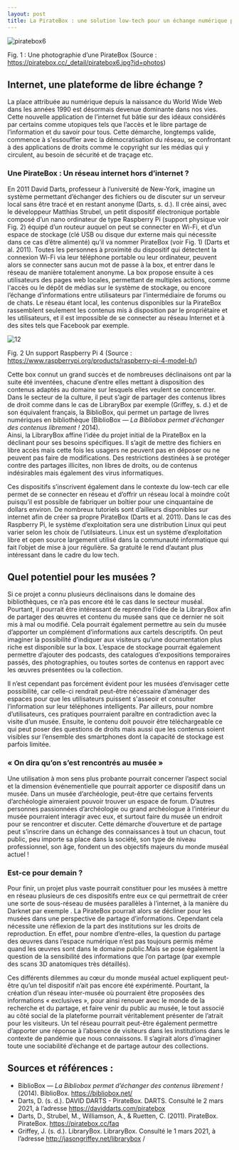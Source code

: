 ```yaml
---
layout: post
title: La PirateBox : une solution low-tech pour un échange numérique plus libre ?
---
```


![piratebox6](https://user-images.githubusercontent.com/77698526/110889574-b1b21f00-82ee-11eb-9e9f-f8c86e3d35a5.jpg)

Fig. 1 : Une photographie d’une PirateBox
(Source : https://piratebox.cc/_detail/piratebox6.jpg?id=photos)

## Internet, une plateforme de libre échange ?
La place attribuée au numérique depuis la naissance du World Wide Web dans les années 1990 est désormais devenue dominante dans nos vies.
Cette nouvelle application de l’internet fut bâtie sur des idéaux considérés par certains comme utopiques tels que l’accès et le libre partage de l’information et du savoir pour tous.
Cette démarche, longtemps valide, commence à s'essouffler avec la démocratisation du réseau, se confrontant à des applications de droits comme le copyright sur les médias qui y circulent,
au besoin de sécurité et de traçage etc.

### Une PirateBox : Un réseau internet hors d’internet ?
En 2011 David Darts, professeur à l’université de New-York, imagine un système permettant d’échanger des fichiers ou de discuter sur un serveur local sans être tracé et en restant anonyme (Darts, s. d.).
Il crée ainsi, avec le développeur Matthias Strubel, un petit dispositif électronique portable composé d’un nano ordinateur de type Raspberry Pi (support physique voir Fig. 2) équipé d’un routeur auquel on peut se connecter en Wi-Fi, et d’un espace de stockage (clé USB ou disque dur externe mais qui nécessite dans ce cas d’être alimenté) qu’il va nommer PirateBox (voir Fig. 1) (Darts et al. 2011).
Toutes les personnes à proximité du dispositif qui détectent la connexion Wi-Fi via leur téléphone portable ou leur ordinateur, peuvent alors se connecter sans aucun mot de passe à la box,
et entrer dans le réseau de manière totalement anonyme. La box propose ensuite à ces utilisateurs des pages web locales, permettant de multiples actions, comme l'accès ou le dépôt de médias sur
le système de stockage, ou encore l’échange d’informations entre utilisateurs par l’intermédiaire de forums ou de chats. Le réseau étant local, les contenus disponibles sur la PirateBox rassemblent seulement les contenus mis à disposition par le propriétaire et les utilisateurs, et il est impossible de se connecter au réseau Internet et à des sites tels que Facebook par exemple.

![12](https://user-images.githubusercontent.com/77698526/110890012-824fe200-82ef-11eb-9136-2654d2856120.png)


Fig. 2 Un support Raspberry Pi 4
(Source : https://www.raspberrypi.org/products/raspberry-pi-4-model-b/)

Cette box connut un grand succès et de nombreuses déclinaisons ont par la suite été inventées, chacune d’entre elles mettant à disposition des contenus adaptés au domaine sur lesquels elles veulent se concentrer. Dans le secteur de la culture, il peut s’agir de partager des contenus libres de droit comme dans le cas de LibraryBox par exemple (Griffey, s. d.) et de son équivalent français, la BiblioBox, qui permet un partage de livres numériques en bibliothèque (BiblioBox — *La Bibliobox permet d’échanger des contenus librement !* 2014).  
Ainsi, la LibraryBox affine l’idée du projet initial de la PirateBox en la déclinant pour ses besoins spécifiques. Il s’agit de mettre des fichiers en libre accès mais cette fois les usagers ne peuvent pas en déposer ou ne peuvent pas faire de modifications. Des restrictions destinées à se protéger contre des partages illicites, non libres de droits, ou de contenus indésirables mais également des virus informatiques.

Ces dispositifs s’inscrivent également dans le contexte du low-tech car elle permet de se connecter en réseau et d’offrir un réseau local à moindre coût puisqu’il est possible de fabriquer un boîtier pour une cinquantaine de dollars environ. De nombreux tutoriels sont d’ailleurs disponibles sur internet afin de créer sa propre PirateBox (Darts et al. 2011).
Dans le cas des Raspberry Pi, le système d’exploitation sera une distribution Linux qui peut varier selon les choix de l’utilsiateurs. Linux est un système d’exploitation libre et open source largement utilisé dans la communauté informatique qui fait l’objet de mise à jour régulière. Sa gratuité le rend d’autant plus intéressant dans le cadre du low tech.

## Quel potentiel pour les musées ?
Si ce projet a connu plusieurs déclinaisons dans le domaine des bibliothèques, ce n’a pas encore été le cas dans le secteur muséal. Pourtant, il pourrait être intéressant de reprendre l’idée de la LibraryBox afin de partager des œuvres et contenu du musée sans que ce dernier ne soit mis à mal ou modifié. Cela pourrait également permettre au sein du musée d’apporter un complément d’informations aux cartels descriptifs. On peut imaginer la possibilité d’indiquer aux visiteurs qu’une documentation plus riche est disponible sur la box. L’espace de stockage pourrait également permettre d’ajouter des podcasts, des catalogues d’expositions temporaires passés, des photographies, ou toutes sortes de contenus en rapport avec les œuvres présentées ou la collection. 

Il n’est cependant pas forcément évident pour les musées d’envisager cette possibilité, car celle-ci rendrait peut-être nécessaire d’aménager des espaces pour que les utilisateurs puissent s'asseoir et consulter l’information sur
leur téléphones intelligents. Par ailleurs, pour nombre d’utilisateurs, ces pratiques pourraient paraître en contradiction avec la visite d’un musée. Ensuite, le contenu doit pouvoir être téléchargeable ce qui peut poser des questions de droits mais aussi que les contenus soient visibles sur l’ensemble des smartphones dont la capacité de stockage est parfois limitée.

### « On dira qu’on s’est rencontrés au musée »
Une utilisation à mon sens plus probante pourrait concerner l’aspect social et la dimension événementielle que pourrait apporter ce dispositif dans un musée. Dans un musée d’archéologie, peut-être que certains fervents d’archéologie aimeraient pouvoir trouver un espace de forum. D’autres personnes passionnées d’archéologie ou grand archéologue à l’intérieur du musée pourraient interagir avec eux, et surtout faire du musée un endroit pour se rencontrer et discuter.
Cette démarche d’ouverture et de partage peut s’inscrire dans un échange des connaissances à tout un chacun, tout public, peu importe sa place dans la société, son type de niveau professionnel, son âge, fondent un des objectifs majeurs du monde muséal actuel !

### Est-ce pour demain ?
Pour finir, un projet plus vaste pourrait constituer pour les musées à mettre en réseau plusieurs de ces dispositifs entre eux ce qui permettrait de créer une sorte de sous-réseau de musées parallèles à l’internet, à la manière du Darknet par exemple .
La PirateBox pourrait alors se décliner pour les musées dans une perspective de partage d’informations. Cependant cela nécessite une réflexion de la part des institutions sur les droits de reproduction. En effet, pour nombre d’entre-elles, la question du partage des œuvres dans l’espace numérique n’est pas toujours permis même quand les œuvres sont dans le domaine public.Mais se pose également la question de la sensibilité des informations que l’on partage (par exemple des scans 3D anatomiques très détaillés).

Ces différents dilemmes au cœur du monde muséal actuel expliquent peut-être qu’un tel dispositif n’ait pas encore été expérimenté. Pourtant, la création d’un réseau inter-musée où pourraient être proposées des informations « exclusives », pour ainsi renouer avec le monde de la recherche et du partage, et faire venir du public au musée, le tout associé au côté social de la plateforme pourrait véritablement présenter de l’atrait pour les visiteurs. Un tel réseau pourrait peut-être également permettre d’apporter une réponse à l’absence de visiteurs dans les institutions dans le contexte de pandémie que nous connaissons. Il s’agirait alors d’imaginer toute une sociabilité d’échange et de partage autour des collections.

## Sources et références :

- BiblioBox — *La Bibliobox permet d’échanger des contenus librement !* (2014). BiblioBox. https://bibliobox.net/
- Darts, D. (s. d.). DAVID DARTS - PirateBox. DARTS. Consulté le 2 mars 2021, à l’adresse https://daviddarts.com/piratebox
- Darts, D., Strubel, M., Williamson, A., & Ruetten, C. (2011). PirateBox. PirateBox. https://piratebox.cc/faq
- Griffey, J. (s. d.). LibraryBox. LibraryBox. Consulté le 1 mars 2021, à l’adresse http://jasongriffey.net/librarybox /
